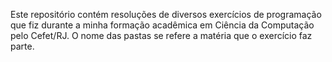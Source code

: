 Este repositório contém resoluções de diversos exercícios de programação que fiz durante a minha formação acadêmica em Ciência da Computação pelo Cefet/RJ. O nome das pastas se refere a matéria que o exercício faz parte.
